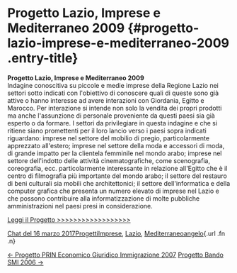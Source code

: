 Progetto Lazio, Imprese e Mediterraneo 2009 {#progetto-lazio-imprese-e-mediterraneo-2009 .entry-title}
===========================================

**Progetto Lazio, Imprese e Mediterraneo 2009**\
Indagine conoscitiva su piccole e medie imprese della Regione Lazio nei settori sotto indicati con l'obiettivo di conoscere quali di queste sono già attive o hanno interesse ad avere interazioni con Giordania, Egitto e Marocco. Per interazione si intende non solo la vendita dei propri prodotti ma anche l'assunzione di personale proveniente da questi paesi sia già esperto o da formare. I settori da privilegiare in questa indagine e che si ritiene siano promettenti per il loro lancio verso i paesi  sopra indicati riguardano: imprese nel settore del mobilio di pregio, particolarmente apprezzato all'estero; imprese nel settore della moda e accessori di moda, di grande impatto per la clientela femminile nel mondo arabo; imprese nel settore dell'indotto delle attività cinematografiche, come scenografia, coreografia, ecc. particolarmente interessante in relazione all'Egitto che è il centro di filmografia più importante del mondo arabo; il settore del restauro di beni culturali sia mobili che architettonici; il settore dell'informatica e della computer grafica che presenta un numero elevato  di imprese nel Lazio e che possono contribuire alla informatizzazione di molte pubbliche amministrazioni nel paesi presi in considerazione.

[Leggi il Progetto \>\>\>\>\>\>\>\>\>\>\>\>\>\>\>\>\>\>](wp-content/uploads/2017/03/Progetto-Lazio-Imprese-e-Mediterraneo-2009.pdf)

[Chat del 16 marzo 2017](index820c.html?p=692 "Permalink a Progetto Lazio, Imprese e Mediterraneo 2009")[Progetti](index0b40.html?cat=9)[Imprese](index514c.html?tag=imprese), [Lazio](index682c.html?tag=lazio), [Mediterraneo](index15be.html?tag=mediterraneo)[angelo](indexcd64.html?author=1 "Vedi tutti gli articoli di angelo"){.url .fn .n}

[← Progetto PRIN Economico Giuridico Immigrazione 2007](index5723.html?p=688) [Progetto Bando SMI 2006 →](indexca55.html?p=696)

